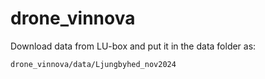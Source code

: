# drone_vinnova

Download data from LU-box and put it in the data folder as:

```drone_vinnova/data/Ljungbyhed_nov2024```